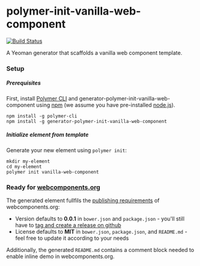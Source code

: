 
# polymer-init-vanilla-web-component

[![Build Status](https://travis-ci.org/PolymerLabs/generator-polymer-init-vanilla-web-component.svg?branch=master)](https://travis-ci.org/PolymerLabs/generator-polymer-init-vanilla-web-component)

A Yeoman generator that scaffolds a vanilla web component template.

### Setup

##### Prerequisites

First, install [Polymer CLI](https://github.com/Polymer/polymer-cli) and
generator-polymer-init-vanilla-web-component using [npm](https://www.npmjs.com) (we
assume you have pre-installed [node.js](https://nodejs.org)).

    npm install -g polymer-cli
    npm install -g generator-polymer-init-vanilla-web-component

##### Initialize element from template

Generate your new element using `polymer init`:

    mkdir my-element
    cd my-element
    polymer init vanilla-web-component

### Ready for [webcomponents.org](https://www.webcomponents.org)

The generated element fullfils the [publishing requirements](https://www.webcomponents.org/publish) of webcomponents.org:
- Version defaults to **0.0.1** in `bower.json` and `package.json` - you'll still have to [tag and create a release on github](https://help.github.com/articles/creating-releases/)
- License defaults to **MIT** in `bower.json`, `package.json`, and `README.md` - feel free to update it according to your needs

Additionally, the generated `README.md` contains a comment block needed to enable inline demo in webcomponents.org.
